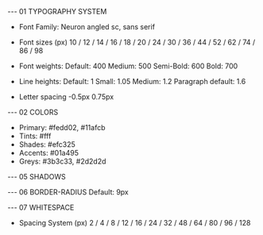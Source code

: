 --- 01 TYPOGRAPHY SYSTEM

-   Font Family: Neuron angled sc, sans serif

-   Font sizes (px)
    10 / 12 / 14 / 16 / 18 / 20 / 24 / 30 / 36 / 44 / 52 / 62 / 74 / 86 / 98

-   Font weights:
    Default: 400
    Medium: 500
    Semi-Bold: 600
    Bold: 700
-   Line heights:
    Default: 1
    Small: 1.05
    Medium: 1.2
    Paragraph default: 1.6

-   Letter spacing
    -0.5px
    0.75px

--- 02 COLORS

-   Primary: #fedd02, #11afcb
-   Tints: #fff
-   Shades: #efc325
-   Accents: #01a495
-   Greys: #3b3c33, #2d2d2d

--- 05 SHADOWS

--- 06 BORDER-RADIUS
Default: 9px

--- 07 WHITESPACE

-   Spacing System (px)
    2 / 4 / 8 / 12 / 16 / 24 / 32 / 48 / 64 / 80 / 96 / 128
